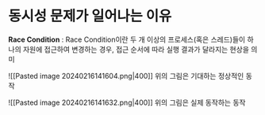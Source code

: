 # 동시성 문제가 일어나는 이유
**Race Condition** : Race Condition이란 두 개 이상의 프로세스(혹은 스레드)들이 하나의 자원에 접근하여 변경하는 경우, 접근 순서에 따라 실행 결과가 달라지는 현상을 의미

![[Pasted image 20240216141604.png|400]]
위의 그림은 기대하는 정상적인 동작

![[Pasted image 20240216141632.png|400]]
위의 그림은 실제 동작하는 동작

